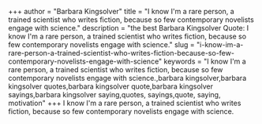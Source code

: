 +++
author = "Barbara Kingsolver"
title = "I know I'm a rare person, a trained scientist who writes fiction, because so few contemporary novelists engage with science."
description = "the best Barbara Kingsolver Quote: I know I'm a rare person, a trained scientist who writes fiction, because so few contemporary novelists engage with science."
slug = "i-know-im-a-rare-person-a-trained-scientist-who-writes-fiction-because-so-few-contemporary-novelists-engage-with-science"
keywords = "I know I'm a rare person, a trained scientist who writes fiction, because so few contemporary novelists engage with science.,barbara kingsolver,barbara kingsolver quotes,barbara kingsolver quote,barbara kingsolver sayings,barbara kingsolver saying,quotes, sayings,quote, saying, motivation"
+++
I know I'm a rare person, a trained scientist who writes fiction, because so few contemporary novelists engage with science.
